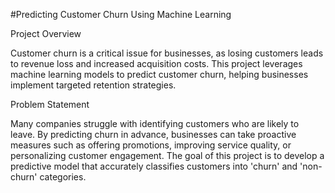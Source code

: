 #Predicting Customer Churn Using Machine Learning

Project Overview

Customer churn is a critical issue for businesses, as losing customers leads to revenue loss and increased acquisition costs. This project leverages machine learning models to predict customer churn, helping businesses implement targeted retention strategies.

Problem Statement

Many companies struggle with identifying customers who are likely to leave. By predicting churn in advance, businesses can take proactive measures such as offering promotions, improving service quality, or personalizing customer engagement. The goal of this project is to develop a predictive model that accurately classifies customers into 'churn' and 'non-churn' categories.

